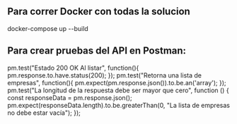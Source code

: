Para correr Docker con todas la solucion
-------------------------
docker-compose up --build

Para crear pruebas  del API en Postman:
----------------------------
pm.test("Estado 200 OK Al listar", function(){
    pm.response.to.have.status(200);
});
pm.test("Retorna una lista de empresas", function(){
    pm.expect(pm.response.json()).to.be.an('array');
});
pm.test("La longitud de la respuesta debe ser mayor que cero", function () {
    const responseData = pm.response.json();
    pm.expect(responseData.length).to.be.greaterThan(0, "La lista de empresas no debe estar vacía");
});